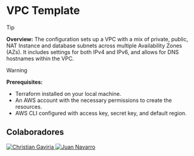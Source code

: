 # VPC Template

>[!TIP]
> **Overview:** The configuration sets up a VPC with a mix of private, public, NAT Instance and database subnets across multiple Availability Zones (AZs). It includes settings for both IPv4 and IPv6, and allows for DNS hostnames within the VPC.

>[!WARNING]
> **Prerequisites:**
> - Terraform installed on your local machine.
> - An AWS account with the necessary permissions to create the resources.
> - AWS CLI configured with access key, secret key, and default region.


## Colaboradores

   <p align="left">
      <a href="https://github.com/cgaviria44/">
        <img src="https://contrib.rocks/image?repo=cgaviria44/cgaviria44" alt="Christian Gaviria" />
      </a>
      <a href="https://github.com/Navarrojuan212/">
        <img src="https://contrib.rocks/image?repo=Navarrojuan212/Navarrojuan212" alt="Juan Navarro" />
      </a>
   </p>
